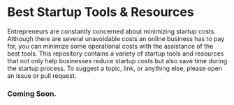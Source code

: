 # Best Startup Tools & Resources
Entrepreneurs are constantly concerned about minimizing startup costs. Although there are several unavoidable costs an online business has to pay for, you can minimize some operational costs with the assistance of the best tools. This repository contains a variety of startup tools and resources that not only help businesses reduce startup costs but also save time during the startup process. To suggest a topic, link, or anything else, please open an issue or pull request.

### Coming Soon.
